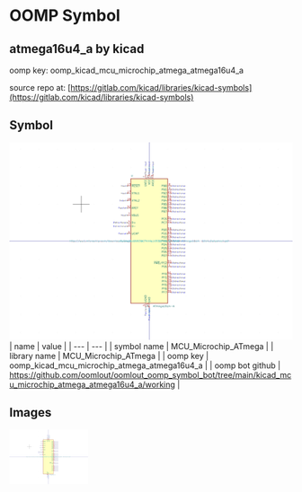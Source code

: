 # OOMP Symbol  
## atmega16u4_a  by kicad  
  
oomp key: oomp_kicad_mcu_microchip_atmega_atmega16u4_a  
  
source repo at: [https://gitlab.com/kicad/libraries/kicad-symbols](https://gitlab.com/kicad/libraries/kicad-symbols)  
## Symbol  
  
[![working.png](working_600.png)](working.png)  
| name | value | 
| --- | --- | 
| symbol name | MCU_Microchip_ATmega | 
| library name | MCU_Microchip_ATmega | 
| oomp key | oomp_kicad_mcu_microchip_atmega_atmega16u4_a | 
| oomp bot github | https://github.com/oomlout/oomlout_oomp_symbol_bot/tree/main/kicad_mcu_microchip_atmega_atmega16u4_a/working | 
## Images  
  
[![working.png](working_140.png)](working.png)  
